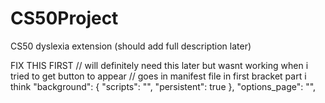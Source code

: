 CS50Project
===========

CS50 dyslexia extension
(should add full description later)

FIX THIS FIRST 
// will definitely need this later but wasnt working when i tried to get button to appear
// goes in manifest file in first bracket part i think
"background": {
  "scripts": "",
  "persistent": true
},
"options_page": "",
